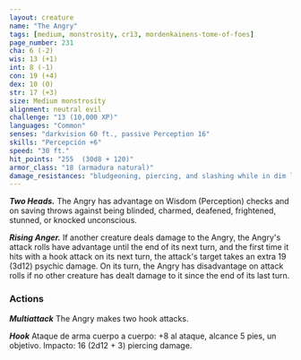 ```yaml
---
layout: creature
name: "The Angry"
tags: [medium, monstrosity, cr13, mordenkainens-tome-of-foes]
page_number: 231
cha: 6 (-2)
wis: 13 (+1)
int: 8 (-1)
con: 19 (+4)
dex: 10 (0)
str: 17 (+3)
size: Medium monstrosity
alignment: neutral evil
challenge: "13 (10,000 XP)"
languages: "Common"
senses: "darkvision 60 ft., passive Perception 16"
skills: "Percepción +6"
speed: "30 ft."
hit_points: "255  (30d8 + 120)"
armor_class: "18 (armadura natural)"
damage_resistances: "bludgeoning, piercing, and slashing while in dim light or darkness"
---
```


***Two Heads.*** The Angry has advantage on Wisdom (Perception) checks and on saving throws against being blinded, charmed, deafened, frightened, stunned, or knocked unconscious.

***Rising Anger.*** If another creature deals damage to the Angry, the Angry's attack rolls have advantage until the end of its next turn, and the first time it hits with a hook attack on its next turn, the attack's target takes an extra 19 (3d12) psychic damage.
On its turn, the Angry has disadvantage on attack rolls if no other creature has dealt damage to it since the end of its last turn.

### Actions

***Multiattack*** The Angry makes two hook attacks.

***Hook*** Ataque de arma cuerpo a cuerpo: +8 al ataque, alcance 5 pies, un objetivo. Impacto: 16 (2d12 + 3) piercing damage.